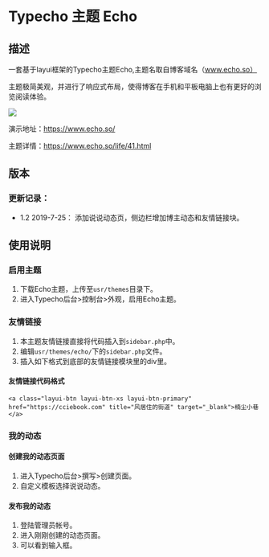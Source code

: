 # Typecho 主题 Echo

## 描述

一套基于layui框架的Typecho主题Echo,主题名取自博客域名（www.echo.so）

主题极简美观，并进行了响应式布局，使得博客在手机和平板电脑上也有更好的浏览阅读体验。

![](https://www.echo.so/typecho-echo.png)

演示地址：https://www.echo.so/

主题详情：https://www.echo.so/life/41.html

## 版本

### 更新记录：

- 1.2 2019-7-25： 添加说说动态页，侧边栏增加博主动态和友情链接块。

## 使用说明

### 启用主题

1. 下载Echo主题，上传至`usr/themes`目录下。
2. 进入Typecho后台>控制台>外观，启用Echo主题。

### 友情链接

1. 本主题友情链接直接将代码插入到`sidebar.php`中。
2. 编辑`usr/themes/echo/`下的`sidebar.php`文件。
3. 插入如下格式到底部的友情链接模块里的div里。

#### 友情链接代码格式

```
<a class="layui-btn layui-btn-xs layui-btn-primary" href="https://cciebook.com" title="风居住的街道" target="_blank">楠尘小巷</a>
```

### 我的动态

#### 创建我的动态页面

1. 进入Typecho后台>撰写>创建页面。
2. 自定义模板选择说说动态。

#### 发布我的动态

1. 登陆管理员帐号。
2. 进入刚刚创建的动态页面。
3. 可以看到输入框。
